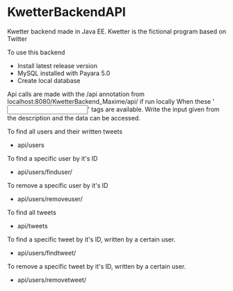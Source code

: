 # KwetterBackendAPI
Kwetter backend made in Java EE. Kwetter is the fictional program based on Twitter

To use this backend
- Install latest release version
- MySQL installed with Payara 5.0
- Create local database

Api calls are made with the /api annotation from localhost:8080/KwetterBackend_Maxime/api/ if run locally
When these '<input>' tags are available. Write the input given from the description and the data can be accessed.

To find all users and their written tweets
- api/users

To find a specific user by it's ID
- api/users/finduser/<id-of-user>

To remove a specific user by it's ID
- api/users/removeuser/<id-of-user>

To find all tweets
- api/tweets

To find a specific tweet by it's ID, written by a certain user.
- api/users/findtweet/<id-of-tweet>

To remove a specific tweet by it's ID, written by a certain user.
- api/users/removetweet/<id-of-tweet>

